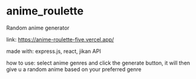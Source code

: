 # anime_roulette
Random anime generator

link: https://anime-roulette-five.vercel.app/

made with: express.js, react, jikan API

how to use: select anime genres and click the generate button, it will then give u a random anime based on your preferred genre
